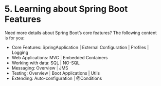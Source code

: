 # 5. Learning about Spring Boot Features

Need more details about Spring Boot’s core features? The following content is for you:

- Core Features: SpringApplication | External Configuration | Profiles | Logging
- Web Applications: MVC | Embedded Containers
- Working with data: SQL | NO-SQL
- Messaging: Overview | JMS
- Testing: Overview | Boot Applications | Utils
- Extending: Auto-configuration | @Conditions